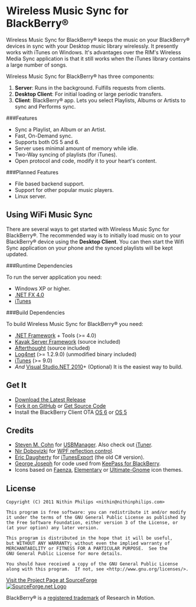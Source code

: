 <!--!# { "pagewidth": "850px" } -->
Wireless Music Sync for BlackBerry&reg;
=======================================
Wireless Music Sync for BlackBerry&reg; keeps the music on your BlackBerry&reg; devices
in sync with your Desktop music library wirelessly. It presently works with
iTunes on Windows.  It's advantages over the RIM's Wireless Media Sync
application is that it still works when the iTunes library contains a large
number of songs.

Wireless Music Sync for BlackBerry&reg; has three components:

 1. **Server**: Runs in the background. Fulfills requests from clients.
 2. **Desktop Client**: For initial loading or large periodic transfers.
 3. **Client**: BlackBerry&reg; app. Lets you select Playlists, Albums or Artists to
    sync and Performs sync.

###Features

 * Sync a Playlist, an Album or an Artist.
 * Fast, On-Demand sync.
 * Supports both OS 5 and 6.
 * Server uses minimal amount of memory while idle.
 * Two-Way syncing of playlists (for iTunes).
 * Open protocol and code, modify it to your heart's content.

###Planned Features

 * File based backend support.
 * Support for other popular music players.
 * Linux server.

Using WiFi Music Sync
---------------------
There are several ways to get started with Wireless Music Sync for BlackBerry&reg;. The recommended way
is to initially load music on to your BlackBerry&reg; device using the **Desktop
Client**.  You can then start the Wifi Sync application on your phone and the
synced playlists will be kept updated.

###Runtime Dependencies

To run the server application you need:

 * Windows XP or higher.
 * [.NET FX 4.0](http://msdn.microsoft.com/en-us/netframework/aa569263)
 * [iTunes](https://www.apple.com/itunes/)

###Build Dependencies

To build Wireless Music Sync for BlackBerry&reg; you need:

 * [.NET Framework](http://msdn.microsoft.com/en-us/netframework/default) + Tools (>= 4.0)
 * [Kayak Server Framework](https://github.com/kayak/kayak) (source included)
 * [Afterthought](https://github.com/vc3/Afterthought) (source included)
 * [Log4net](http://logging.apache.org/log4net/) (>= 1.2.9.0) (unmodified binary included)
 * [iTunes](http://www.apple.com/itunes/) (>= 9.0)
 * *And* [Visual Studio.NET 2010](https://www.microsoft.com/express/Downloads/)+ (Optional) It is the easiest way to build.

Get It
------

 * [Download the Latest Release](http://sourceforge.net/projects/bbwifimusicsync/files/)
 * [Fork it on GitHub](https://github.com/nithinphilips/bbwifimusicsync) or 
   [Get Source Code](http://sourceforge.net/projects/bbwifimusicsync/develop)
 * Install the BlackBerry Client OTA [OS 6](http://bbwifimusicsync.sourceforge.net/Web/6.0.0/WifiMusicSync.jad)
   or [OS 5](http://bbwifimusicsync.sourceforge.net/Web/5.0.0/WifiMusicSync.jad)

Credits
-------

 * [Steven M. Cohn](http://www.codeproject.com/script/Membership/View.aspx?mid=225718) for
   [USBManager](http://www.codeproject.com/KB/cs/UsbManager.aspx). 
   Also check out [iTuner](https://ituner.codeplex.com/).
 * [Nir Dobovizki](http://www.nbdtech.com/) for 
   [WPF reflection control](http://www.nbdtech.com/Blog/archive/2007/11/21/WPF-Reflection-Control.aspx).
 * [Eric Daugherty](https://sourceforge.net/users/edaugherty) for 
   [iTunesExport](https://sourceforge.net/projects/itunesexport) (the old C# version).
 * [George Joseph](mailto:george.joseph@fairview5.com) for code used from 
   [KeePass for BlackBerry](http://f5bbutils.fairview5.com/keepassbb2/).
 * Icons based on
   [Faenza](https://tiheum.deviantart.com/art/Faenza-Icons-173323228),
   [Elementary](https://launchpad.net/elementaryicons) or
   [Ultimate-Gnome](https://code.google.com/p/ultimate-gnome/) icon themes.

License
-------

    Copyright (C) 2011 Nithin Philips <nithin@nithinphilips.com>
    
    This program is free software: you can redistribute it and/or modify
    it under the terms of the GNU General Public License as published by
    the Free Software Foundation, either version 3 of the License, or
    (at your option) any later version.
    
    This program is distributed in the hope that it will be useful,
    but WITHOUT ANY WARRANTY; without even the implied warranty of
    MERCHANTABILITY or FITNESS FOR A PARTICULAR PURPOSE.  See the
    GNU General Public License for more details.
    
    You should have received a copy of the GNU General Public License
    along with this program.  If not, see <http://www.gnu.org/licenses/>.

[Visit the Project Page at SourceForge](http://sourceforge.net/projects/bbwifimusicsync/)
<br />
<a href="http://sourceforge.net/" title="visit SourceForge.net">
    <img alt="SourceForge.net Logo" src="http://sourceforge.net/sflogo.php?group_id=402939&amp;type=13"/>
</a>

BlackBerry&reg; is a [registered trademark](http://us.blackberry.com/legal/trademarks.jsp) of Research in Motion.
